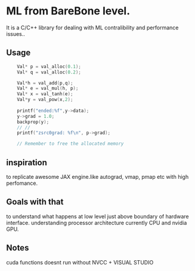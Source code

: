 # ML from BareBone level.

It is a C/C++ library for dealing with ML contralibility and performance issues..

## Usage

```c
    Val* p = val_alloc(0.1);
    Val* q = val_alloc(0.2);

    Val*h = val_add(p,q);
    Val* e = val_mul(h, p);
    Val* x = val_tanh(e);
    Val*y = val_pow(x,2);
    
    printf("ended:%f",y->data);
    y->grad = 1.0;
    backprop(y);
    // //
    printf("zsrc0grad: %f\n", p->grad);

    // Remember to free the allocated memory

```

## inspiration
to replicate awesome JAX engine.like autograd, vmap, pmap etc with high perfomance. 

## Goals with that
to understand what happens at low level just above boundary of hardware interface.
understanding processor architecture currently CPU and nvidia GPU.

## Notes
cuda functions doesnt run without NVCC + VISUAL STUDIO
